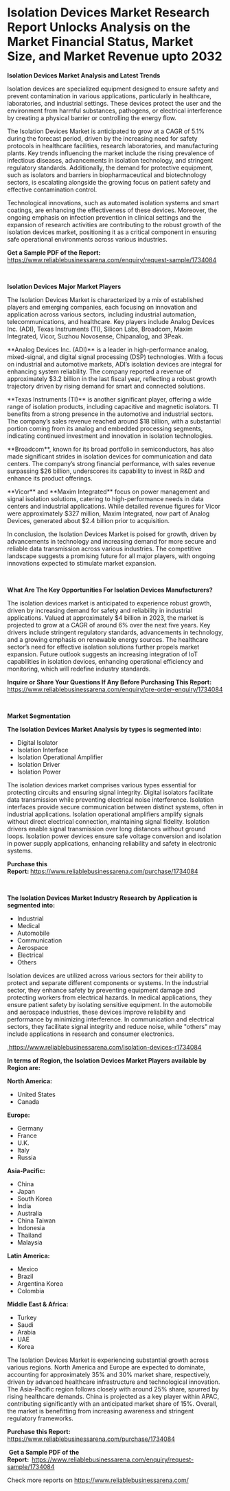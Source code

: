 <p><h1>Isolation Devices Market Research Report Unlocks Analysis on the Market Financial Status, Market Size, and Market Revenue upto 2032</h1></p><p><strong>Isolation Devices Market Analysis and Latest Trends</strong></p>
<p><p>Isolation devices are specialized equipment designed to ensure safety and prevent contamination in various applications, particularly in healthcare, laboratories, and industrial settings. These devices protect the user and the environment from harmful substances, pathogens, or electrical interference by creating a physical barrier or controlling the energy flow.</p><p>The Isolation Devices Market is anticipated to grow at a CAGR of 5.1% during the forecast period, driven by the increasing need for safety protocols in healthcare facilities, research laboratories, and manufacturing plants. Key trends influencing the market include the rising prevalence of infectious diseases, advancements in isolation technology, and stringent regulatory standards. Additionally, the demand for protective equipment, such as isolators and barriers in biopharmaceutical and biotechnology sectors, is escalating alongside the growing focus on patient safety and effective contamination control.</p><p>Technological innovations, such as automated isolation systems and smart coatings, are enhancing the effectiveness of these devices. Moreover, the ongoing emphasis on infection prevention in clinical settings and the expansion of research activities are contributing to the robust growth of the isolation devices market, positioning it as a critical component in ensuring safe operational environments across various industries.</p></p>
<p><strong>Get a Sample PDF of the Report:&nbsp;</strong> <a href="https://www.reliablebusinessarena.com/enquiry/request-sample/1734084?utm_campaign=3181&utm_medium=2&utm_source=Github&utm_content=ia&utm_term=06042025&utm_id=isolation-devices">https://www.reliablebusinessarena.com/enquiry/request-sample/1734084</a></p>
<p>&nbsp;</p>
<p><strong>Isolation Devices Major Market Players</strong></p>
<p><p>The Isolation Devices Market is characterized by a mix of established players and emerging companies, each focusing on innovation and application across various sectors, including industrial automation, telecommunications, and healthcare. Key players include Analog Devices Inc. (ADI), Texas Instruments (TI), Silicon Labs, Broadcom, Maxim Integrated, Vicor, Suzhou Novosense, Chipanalog, and 3Peak.</p><p>**Analog Devices Inc. (ADI)** is a leader in high-performance analog, mixed-signal, and digital signal processing (DSP) technologies. With a focus on industrial and automotive markets, ADI’s isolation devices are integral for enhancing system reliability. The company reported a revenue of approximately $3.2 billion in the last fiscal year, reflecting a robust growth trajectory driven by rising demand for smart and connected solutions.</p><p>**Texas Instruments (TI)** is another significant player, offering a wide range of isolation products, including capacitive and magnetic isolators. TI benefits from a strong presence in the automotive and industrial sectors. The company’s sales revenue reached around $18 billion, with a substantial portion coming from its analog and embedded processing segments, indicating continued investment and innovation in isolation technologies.</p><p>**Broadcom**, known for its broad portfolio in semiconductors, has also made significant strides in isolation devices for communication and data centers. The company’s strong financial performance, with sales revenue surpassing $26 billion, underscores its capability to invest in R&D and enhance its product offerings.</p><p>**Vicor** and **Maxim Integrated** focus on power management and signal isolation solutions, catering to high-performance needs in data centers and industrial applications. While detailed revenue figures for Vicor were approximately $327 million, Maxim Integrated, now part of Analog Devices, generated about $2.4 billion prior to acquisition.</p><p>In conclusion, the Isolation Devices Market is poised for growth, driven by advancements in technology and increasing demand for more secure and reliable data transmission across various industries. The competitive landscape suggests a promising future for all major players, with ongoing innovations expected to stimulate market expansion.</p></p>
<p>&nbsp;</p>
<p><strong>What Are The Key Opportunities For Isolation Devices Manufacturers?</strong></p>
<p><p>The isolation devices market is anticipated to experience robust growth, driven by increasing demand for safety and reliability in industrial applications. Valued at approximately $4 billion in 2023, the market is projected to grow at a CAGR of around 6% over the next five years. Key drivers include stringent regulatory standards, advancements in technology, and a growing emphasis on renewable energy sources. The healthcare sector’s need for effective isolation solutions further propels market expansion. Future outlook suggests an increasing integration of IoT capabilities in isolation devices, enhancing operational efficiency and monitoring, which will redefine industry standards.</p></p>
<p><strong>Inquire or Share Your Questions If Any Before Purchasing This Report:</strong> <a href="https://www.reliablebusinessarena.com/enquiry/pre-order-enquiry/1734084?utm_campaign=3181&utm_medium=2&utm_source=Github&utm_content=ia&utm_term=06042025&utm_id=isolation-devices">https://www.reliablebusinessarena.com/enquiry/pre-order-enquiry/1734084</a></p>
<p>&nbsp;</p>
<p><strong>Market Segmentation</strong></p>
<p><strong>The Isolation Devices Market Analysis by types is segmented into:</strong></p>
<p><ul><li>Digital Isolator</li><li>Isolation Interface</li><li>Isolation Operational Amplifier</li><li>Isolation Driver</li><li>Isolation Power</li></ul></p>
<p><p>The isolation devices market comprises various types essential for protecting circuits and ensuring signal integrity. Digital isolators facilitate data transmission while preventing electrical noise interference. Isolation interfaces provide secure communication between distinct systems, often in industrial applications. Isolation operational amplifiers amplify signals without direct electrical connection, maintaining signal fidelity. Isolation drivers enable signal transmission over long distances without ground loops. Isolation power devices ensure safe voltage conversion and isolation in power supply applications, enhancing reliability and safety in electronic systems.</p></p>
<p><strong>Purchase this Report:&nbsp;</strong><a href="https://www.reliablebusinessarena.com/purchase/1734084?utm_campaign=3181&utm_medium=2&utm_source=Github&utm_content=ia&utm_term=06042025&utm_id=isolation-devices">https://www.reliablebusinessarena.com/purchase/1734084</a></p>
<p>&nbsp;</p>
<p><strong>The Isolation Devices Market Industry Research by Application is segmented into:</strong></p>
<p><ul><li>Industrial</li><li>Medical</li><li>Automobile</li><li>Communication</li><li>Aerospace</li><li>Electrical</li><li>Others</li></ul></p>
<p><p>Isolation devices are utilized across various sectors for their ability to protect and separate different components or systems. In the industrial sector, they enhance safety by preventing equipment damage and protecting workers from electrical hazards. In medical applications, they ensure patient safety by isolating sensitive equipment. In the automobile and aerospace industries, these devices improve reliability and performance by minimizing interference. In communication and electrical sectors, they facilitate signal integrity and reduce noise, while "others" may include applications in research and consumer electronics.</p></p>
<p><a href="https://www.reliablebusinessarena.com/isolation-devices-r1734084?utm_campaign=3181&utm_medium=2&utm_source=Github&utm_content=ia&utm_term=06042025&utm_id=isolation-devices">&nbsp;https://www.reliablebusinessarena.com/isolation-devices-r1734084</a></p>
<p><strong>In terms of Region, the Isolation Devices Market Players available by Region are:</strong></p>
<p>
    <p> <strong> North America: </strong>
        <ul>
            <li>United States</li>
            <li>Canada</li>
        </ul>
        </p> 
    <p> <strong> Europe: </strong>
        <ul>
            <li>Germany</li>
            <li>France</li>
            <li>U.K.</li>
            <li>Italy</li>
            <li>Russia</li>
        </ul>
        </p> 
    <p> <strong> Asia-Pacific: </strong>
        <ul>
            <li>China</li>
            <li>Japan</li>
            <li>South Korea</li>
            <li>India</li>
            <li>Australia</li>
            <li>China Taiwan</li>
            <li>Indonesia</li>
            <li>Thailand</li>
            <li>Malaysia</li>
        </ul>
        </p> 
    <p> <strong> Latin America: </strong>
        <ul>
            <li>Mexico</li>
            <li>Brazil</li>
            <li>Argentina Korea</li>
            <li>Colombia</li>
        </ul>
        </p> 
    <p> <strong> Middle East & Africa: </strong>
        <ul>
            <li>Turkey</li>
            <li>Saudi</li>
            <li>Arabia</li>
            <li>UAE</li>
            <li>Korea</li>
        </ul>
    </p>
    </p>
<p><p>The Isolation Devices Market is experiencing substantial growth across various regions. North America and Europe are expected to dominate, accounting for approximately 35% and 30% market share, respectively, driven by advanced healthcare infrastructure and technological innovation. The Asia-Pacific region follows closely with around 25% share, spurred by rising healthcare demands. China is projected as a key player within APAC, contributing significantly with an anticipated market share of 15%. Overall, the market is benefitting from increasing awareness and stringent regulatory frameworks.</p></p>
<p><strong>Purchase this Report: </strong><a href="https://www.reliablebusinessarena.com/purchase/1734084?utm_campaign=3181&utm_medium=2&utm_source=Github&utm_content=ia&utm_term=06042025&utm_id=isolation-devices">https://www.reliablebusinessarena.com/purchase/1734084</a></p>
<p>&nbsp;<strong>Get a Sample PDF of the Report:&nbsp;&nbsp;</strong><a href="https://www.reliablebusinessarena.com/enquiry/request-sample/1734084?utm_campaign=3181&utm_medium=2&utm_source=Github&utm_content=ia&utm_term=06042025&utm_id=isolation-devices">https://www.reliablebusinessarena.com/enquiry/request-sample/1734084</a></p>
<p><strong></strong></p>
<p>Check more reports on <a href="https://www.reliablebusinessarena.com/?utm_campaign=3181&utm_medium=2&utm_source=Github&utm_content=ia&utm_term=06042025&utm_id=isolation-devices">https://www.reliablebusinessarena.com/</a></p>